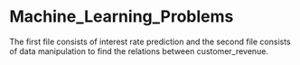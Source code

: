 # Machine_Learning_Problems
The first file consists of interest rate prediction and the second file consists of data manipulation to find the relations between customer_revenue.

